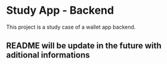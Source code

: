 # Study App - Backend

This project is a study case of a wallet app backend.

## README will be update in the future with aditional informations
